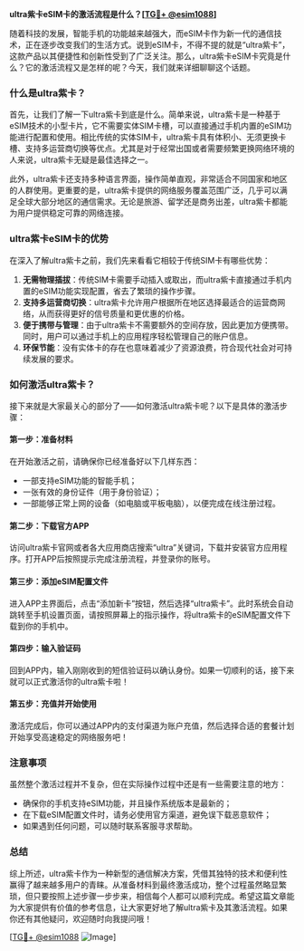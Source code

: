 **ultra紫卡eSIM卡的激活流程是什么？[[TG💪+ @esim1088](https://t.me/s/esim1088)]**

随着科技的发展，智能手机的功能越来越强大，而eSIM卡作为新一代的通信技术，正在逐步改变我们的生活方式。说到eSIM卡，不得不提的就是“ultra紫卡”，这款产品以其便捷性和创新性受到了广泛关注。那么，ultra紫卡eSIM卡究竟是什么？它的激活流程又是怎样的呢？今天，我们就来详细聊聊这个话题。

### 什么是ultra紫卡？

首先，让我们了解一下ultra紫卡到底是什么。简单来说，ultra紫卡是一种基于eSIM技术的小型卡片，它不需要实体SIM卡槽，可以直接通过手机内置的eSIM功能进行配置和使用。相比传统的实体SIM卡，ultra紫卡具有体积小、无须更换卡槽、支持多运营商切换等优点。尤其是对于经常出国或者需要频繁更换网络环境的人来说，ultra紫卡无疑是最佳选择之一。

此外，ultra紫卡还支持多种语言界面，操作简单直观，非常适合不同国家和地区的人群使用。更重要的是，ultra紫卡提供的网络服务覆盖范围广泛，几乎可以满足全球大部分地区的通信需求。无论是旅游、留学还是商务出差，ultra紫卡都能为用户提供稳定可靠的网络连接。

### ultra紫卡eSIM卡的优势

在深入了解ultra紫卡之前，我们先来看看它相较于传统SIM卡有哪些优势：

1. **无需物理插拔**：传统SIM卡需要手动插入或取出，而ultra紫卡直接通过手机内置的eSIM功能实现配置，省去了繁琐的操作步骤。
2. **支持多运营商切换**：ultra紫卡允许用户根据所在地区选择最适合的运营商网络，从而获得更好的信号质量和更优惠的价格。
3. **便于携带与管理**：由于ultra紫卡不需要额外的空间存放，因此更加方便携带。同时，用户可以通过手机上的应用程序轻松管理自己的账户信息。
4. **环保节能**：没有实体卡的存在也意味着减少了资源浪费，符合现代社会对可持续发展的要求。

### 如何激活ultra紫卡？

接下来就是大家最关心的部分了——如何激活ultra紫卡呢？以下是具体的激活步骤：

#### 第一步：准备材料
在开始激活之前，请确保你已经准备好以下几样东西：
- 一部支持eSIM功能的智能手机；
- 一张有效的身份证件（用于身份验证）；
- 一部能够正常上网的设备（如电脑或平板电脑），以便完成在线注册过程。

#### 第二步：下载官方APP
访问ultra紫卡官网或者各大应用商店搜索“ultra”关键词，下载并安装官方应用程序。打开APP后按照提示完成注册流程，并登录你的账号。

#### 第三步：添加eSIM配置文件
进入APP主界面后，点击“添加新卡”按钮，然后选择“ultra紫卡”。此时系统会自动跳转至手机设置页面，请按照屏幕上的指示操作，将ultra紫卡的eSIM配置文件下载到你的手机中。

#### 第四步：输入验证码
回到APP内，输入刚刚收到的短信验证码以确认身份。如果一切顺利的话，接下来就可以正式激活你的ultra紫卡啦！

#### 第五步：充值并开始使用
激活完成后，你可以通过APP内的支付渠道为账户充值，然后选择合适的套餐计划开始享受高速稳定的网络服务吧！

### 注意事项

虽然整个激活过程并不复杂，但在实际操作过程中还是有一些需要注意的地方：
- 确保你的手机支持eSIM功能，并且操作系统版本是最新的；
- 在下载eSIM配置文件时，请务必使用官方渠道，避免误下载恶意软件；
- 如果遇到任何问题，可以随时联系客服寻求帮助。

### 总结

综上所述，ultra紫卡作为一种新型的通信解决方案，凭借其独特的技术和便利性赢得了越来越多用户的青睐。从准备材料到最终激活成功，整个过程虽然略显繁琐，但只要按照上述步骤一步步来，相信每个人都可以顺利完成。希望这篇文章能为大家提供有价值的参考信息，让大家更好地了解ultra紫卡及其激活流程。如果你还有其他疑问，欢迎随时向我提问哦！

[[TG💪+ @esim1088](https://t.me/s/esim1088) ![Image](https://i.postimg.cc/4NQfJmqS/Snipaste-2025-05-13-00-14-12.png)]